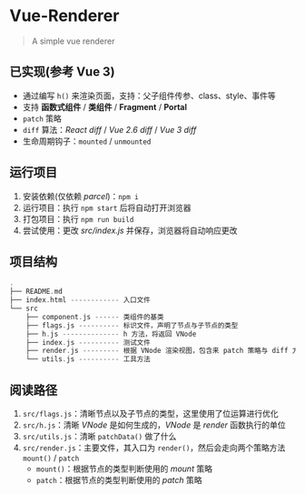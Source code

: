 # Vue-Renderer

> A simple vue renderer

## 已实现(参考 Vue 3)

- 通过编写 `h()` 来渲染页面，支持：父子组件传参、class、style、事件等
- 支持 **函数式组件** / **类组件** / **Fragment** / **Portal**
- `patch` 策略
- `diff` 算法：*React diff* / *Vue 2.6 diff* / *Vue 3 diff*
- 生命周期钩子：`mounted` / `unmounted`

## 运行项目

1. 安装依赖(仅依赖 *parcel*)：`npm i`
2. 运行项目：执行 `npm start` 后将自动打开浏览器
3. 打包项目：执行 `npm run build`
4. 尝试使用：更改 *src/index.js* 并保存，浏览器将自动响应更改

## 项目结构

```c
.
├── README.md
├── index.html ------------ 入口文件
└── src
    ├── component.js ------ 类组件的基类
    ├── flags.js ---------- 标识文件，声明了节点与子节点的类型
    ├── h.js -------------- h 方法，将返回 VNode
    ├── index.js ---------- 测试文件
    ├── render.js --------- 根据 VNode 渲染视图，包含来 patch 策略与 diff 方法
    └── utils.js ---------- 工具方法
```

## 阅读路径

1. `src/flags.js`：清晰节点以及子节点的类型，这里使用了位运算进行优化
2. `src/h.js`：清晰 *VNode* 是如何生成的，*VNode* 是 *render* 函数执行的单位
3. `src/utils.js`：清晰 `patchData()` 做了什么
4. `src/render.js`：主要文件，其入口为 `render()`，然后会走向两个策略方法 `mount()` / `patch`
    - `mount()`：根据节点的类型判断使用的 *mount* 策略
    - `patch`：根据节点的类型判断使用的 *patch* 策略

